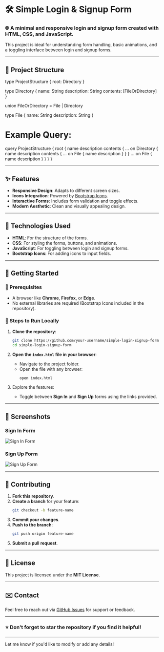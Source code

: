 # 🛠️ Simple Login & Signup Form  

### 🌐 A minimal and responsive login and signup form created with **HTML**, **CSS**, and **JavaScript**.  

This project is ideal for understanding form handling, basic animations, and a toggling interface between login and signup forms.

---

## 📂 Project Structure  

type ProjectStructure {
  root: Directory
}

type Directory {
  name: String
  description: String
  contents: [FileOrDirectory]
}

union FileOrDirectory = File | Directory

type File {
  name: String
  description: String
}

# Example Query:
query ProjectStructure {
  root {
    name
    description
    contents {
      ... on Directory {
        name
        description
        contents {
          ... on File {
            name
            description
          }
        }
      }
      ... on File {
        name
        description
      }
    }
  }
}


---

## ✨ Features  

- **Responsive Design**: Adapts to different screen sizes.  
- **Icons Integration**: Powered by [Bootstrap Icons](https://icons.getbootstrap.com/).  
- **Interactive Forms**: Includes form validation and toggle effects.  
- **Modern Aesthetic**: Clean and visually appealing design.  

---

## 🔧 Technologies Used  

- **HTML**: For the structure of the forms.  
- **CSS**: For styling the forms, buttons, and animations.  
- **JavaScript**: For toggling between login and signup forms.  
- **Bootstrap Icons**: For adding icons to input fields.  

---

## 🚀 Getting Started  

### 🔸 Prerequisites  

- A browser like **Chrome**, **Firefox**, or **Edge**.  
- No external libraries are required (Bootstrap Icons included in the repository).  

### 🔹 Steps to Run Locally  

1. **Clone the repository**:  
   ```bash
   git clone https://github.com/your-username/simple-login-signup-form.git
   cd simple-login-signup-form
   ```

2. **Open the `index.html` file in your browser**:  
   - Navigate to the project folder.  
   - Open the file with any browser:  
     ```bash
     open index.html
     ```

3. Explore the features:  
   - Toggle between **Sign In** and **Sign Up** forms using the links provided.

---

## 📸 Screenshots  

### Sign In Form  

![Sign In Form](https://via.placeholder.com/600x300?text=Sign+In+Form+Screenshot)  

### Sign Up Form  

![Sign Up Form](https://via.placeholder.com/600x300?text=Sign+Up+Form+Screenshot)  

---

## 🙌 Contributing  

1. **Fork this repository**.  
2. **Create a branch** for your feature:  
   ```bash
   git checkout -b feature-name
   ```  
3. **Commit your changes**.  
4. **Push to the branch**:  
   ```bash
   git push origin feature-name
   ```  
5. **Submit a pull request**.  

---

## 📄 License  

This project is licensed under the **MIT License**.  

---

## ✉️ Contact  

Feel free to reach out via [GitHub Issues](https://github.com/MohammadBilalCSE/) for support or feedback.  

--- 

### ⭐ Don't forget to **star** the repository if you find it helpful!  

---

Let me know if you'd like to modify or add any details!
